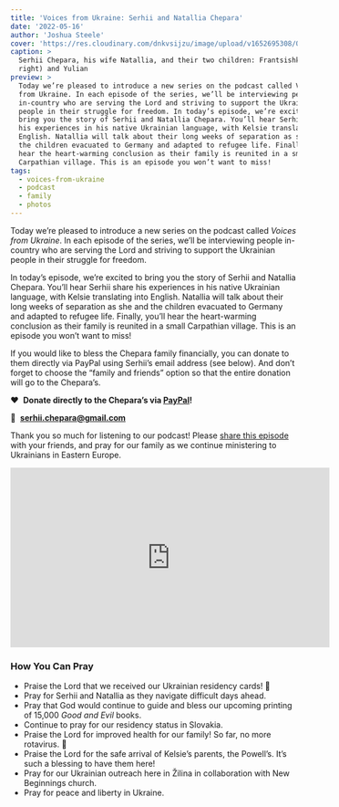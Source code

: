 ```yaml
---
title: 'Voices from Ukraine: Serhii and Natallia Chepara'
date: '2022-05-16'
author: 'Joshua Steele'
cover: 'https://res.cloudinary.com/dnkvsijzu/image/upload/v1652695308/OFReport/2022-05-16-voices-from-ukraine-serhii-and-natallia-chepara/chepara-family-1200w_x3l6uu.jpg'
caption: >
  Serhii Chepara, his wife Natallia, and their two children: Frantsishka (lower
  right) and Yulian
preview: >
  Today we’re pleased to introduce a new series on the podcast called Voices
  from Ukraine. In each episode of the series, we’ll be interviewing people
  in-country who are serving the Lord and striving to support the Ukrainian
  people in their struggle for freedom. In today’s episode, we’re excited to
  bring you the story of Serhii and Natallia Chepara. You’ll hear Serhii share
  his experiences in his native Ukrainian language, with Kelsie translating into
  English. Natallia will talk about their long weeks of separation as she and
  the children evacuated to Germany and adapted to refugee life. Finally, you’ll
  hear the heart-warming conclusion as their family is reunited in a small
  Carpathian village. This is an episode you won’t want to miss!
tags:
  - voices-from-ukraine
  - podcast
  - family
  - photos
---
```


Today we’re pleased to introduce a new series on the podcast called _Voices from
Ukraine_. In each episode of the series, we’ll be interviewing people in-country
who are serving the Lord and striving to support the Ukrainian people in their
struggle for freedom.

In today’s episode, we’re excited to bring you the story of Serhii and Natallia
Chepara. You’ll hear Serhii share his experiences in his native Ukrainian
language, with Kelsie translating into English. Natallia will talk about their
long weeks of separation as she and the children evacuated to Germany and
adapted to refugee life. Finally, you’ll hear the heart-warming conclusion as
their family is reunited in a small Carpathian village. This is an episode you
won’t want to miss!

If you would like to bless the Chepara family financially, you can donate to
them directly via PayPal using Serhii’s email address (see below). And don’t
forget to choose the “family and friends” option so that the entire donation
will go to the Chepara’s.

❤️ &nbsp;**Donate directly to the Chepara’s via
[PayPal](https://www.paypal.com/)!**

📨 &nbsp;**<serhii.chepara@gmail.com>**

Thank you so much for listening to our podcast! Please
[share this episode](https://podcasts.apple.com/us/podcast/journey-to-ukraine/id1613710582)
with your friends, and pray for our family as we continue ministering to
Ukrainians in Eastern Europe.

<article-callout content="Sorry, this episode has been removed due to security concerns." />

<article-spacer />

<article-callout content="After you finish the episode, check out the video of Serhii and Natallia’s reunion!" />

<div class="videoWrapper">
  <iframe width="560" height="315" src="https://www.youtube.com/embed/XT1vhANNw8Y" title="YouTube video player" frameborder="0" allow="accelerometer; autoplay; clipboard-write; encrypted-media; gyroscope; picture-in-picture" allowfullscreen></iframe>
</div>

### How You Can Pray

- Praise the Lord that we received our Ukrainian residency cards! 🥳
- Pray for Serhii and Natallia as they navigate difficult days ahead.
- Pray that God would continue to guide and bless our upcoming printing of
  15,000 _Good and Evil_ books.
- Continue to pray for our residency status in Slovakia.
- Praise the Lord for improved health for our family! So far, no more rotavirus.
  🙏
- Praise the Lord for the safe arrival of Kelsie’s parents, the Powell’s. It’s
  such a blessing to have them here!
- Pray for our Ukrainian outreach here in Žilina in collaboration with New
  Beginnings church.
- Pray for peace and liberty in Ukraine.

<article-callout content="Keep scrolling for more photos from our life in Eastern Europe!" />

<article-image publicId="OFReport/2022-05-16-voices-from-ukraine-serhii-and-natallia-chepara/chepara-steele-skole_aumuq2" width="768" caption="After the reunion at the border, we all drove together to Serhii’s childhood town of Skole in the Carpathians. We shared a quick meal, after which Kelsie and I drove north to L’viv." />

<article-image publicId="OFReport/2022-05-16-voices-from-ukraine-serhii-and-natallia-chepara/kelsie-ladies-meeting_u5jpnf" width="768" caption="While in L’viv, Kelsie had the opportunity to lead a small ladies meeting for a group from our church. She shared some insights from 1 Peter about how God wants us to respond to suffering." />

<article-image publicId="OFReport/2022-05-16-voices-from-ukraine-serhii-and-natallia-chepara/josh-kelsie-yura_wz5fmx" width="768" caption="Our good friend Yura Petriv has recently discovered a small organization of Ukrainian volunteers based about an hour outside of L’viv in the town of Radekhiv. He has become personally involved in trying to raise funds for these folks, helping to provide them with supplies for the war effort." />

<article-image publicId="OFReport/2022-05-16-voices-from-ukraine-serhii-and-natallia-chepara/josh-kelsie-bench_bdqzrg" width="768" caption="Kelsie and I drove with Yura to Radekhiv to see first-hand the work these people are doing. Yura snapped this photo while we waited for the director outside Radekhiv’s city hall, which the volunteers use to assemble and ship supplies to the front." />

<article-image publicId="OFReport/2022-05-16-voices-from-ukraine-serhii-and-natallia-chepara/radekhiv-vest_uykeva" height="768" caption="Milena, the organization’s director, has previous military experience and keeps things running smoothly and efficiently. In this photo, she holds up one of the tactical vests that their volunteers have sewn for the soldiers." />

<article-image publicId="OFReport/2022-05-16-voices-from-ukraine-serhii-and-natallia-chepara/radekhiv-sklad_h6q0go" width="768" caption=" Down in the basement, they showed us a large supply of baked goods that they’ve recently finished packaging. These were due to be picked up the day we visited." />

<article-image publicId="OFReport/2022-05-16-voices-from-ukraine-serhii-and-natallia-chepara/radekhiv-group_psvfou" width="768" caption="It was encouraging to see the work this group is doing to support the war effort. We hope to do an episode in the near future which will feature Yura, Milena, and the volunteers who are striving to bless Ukraine’s front-line defenders." />

<article-image publicId="OFReport/2022-05-16-voices-from-ukraine-serhii-and-natallia-chepara/ge-loading_ettnwt" height="768" caption="Grigoriy, the father of the Ukrainian family currently living in our apartment, helps me load 20 cases of *Good and Evil* books into the van. His son Kostya and a friend, Ivan, also helped." />

<article-image publicId="OFReport/2022-05-16-voices-from-ukraine-serhii-and-natallia-chepara/ge-20-cases_fs5ewq" width="768" caption="All 20 cases of books were delivered to our friend in L’viv, Valentyna Mochar, who is also involved in shipping humanitarian aid to different parts of Ukraine. I gave her 20 cases of books last month, and she sent them all out! Now she’s been restocked. 🙂" />

<article-image publicId="OFReport/2022-05-16-voices-from-ukraine-serhii-and-natallia-chepara/pancha-grisha-family_xfyuip" width="768" caption="While in L’viv, we stayed at our house on Pancha along with the family who’s been there since we evacuated back in March: Grigoriy, his wife Natasha, their two children, Kostya and Maria, and friend Ivan. Maria’s birthday came during our visit, and they invited us to join the party. These folks are believers, displaced from their home in Odessa just as we were from ours in L’viv. It was great to get to know them better as we enjoyed fellowship, laughter, and good Ukrainian cuisine around the table." />
